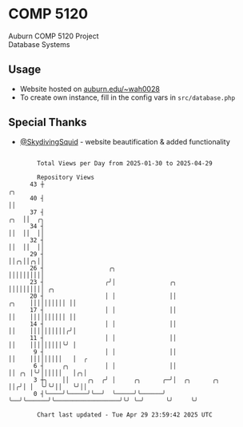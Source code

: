 # COMP 5120
Auburn COMP 5120 Project  
Database Systems

## Usage
- Website hosted on [auburn.edu/~wah0028](https://webhome.auburn.edu/~wah0028/)
- To create own instance, fill in the config vars in `src/database.php`

## Special Thanks
- [@SkydivingSquid](https://github.com/SkydivingSquid) - website beautification & added functionality

```

        Total Views per Day from 2025-01-30 to 2025-04-29

        Repository Views
      43 ┼                                                                             ╭╮
      40 ┤                                                                             ││
      37 ┤                                                                         ╭╮  ││  ╭╮
      34 ┤                                                                         ││  ││  ││
      32 ┤                                                                         ││  ││  ││
      29 ┤                                                                         ││╭╮││╭╮││
      26 ┤                  ╭╮                                                     ││││││││││
      23 ┤                 ╭╯│               ╭╮                                    ││││││││││ ╭╮
      20 ┤                 │ │               ││                              ╭╮    ││││││││││ ││
      17 ┤                 │ │               ││                              ││    ││││││││││ ││
      14 ┤                 │ │               ││                              ││    ││││││││││╭╯│
      11 ┤                 │ │               ││                              ││    │││││││││╰╯ │
       9 ┤                 │ │               ││                              ││    │││││││││   │  ╭
       6 ┤     ╭╮          │ │               ││                              ││ ╭╮ │╰╯││││││   │╭╮│
       3 ┼╮    ││     ╭╮  ╭╯ │     ╭╮      ╭─╯│  ╭╮      ╭╮                  ││╭╯│ │  ╰╯╰╯││   ╰╯││
       0 ┤╰────╯╰─────╯╰──╯  ╰─────╯╰──────╯  ╰──╯╰──────╯╰──────────────────╯╰╯ ╰─╯      ╰╯     ╰╯

        Chart last updated - Tue Apr 29 23:59:42 2025 UTC
        
```
